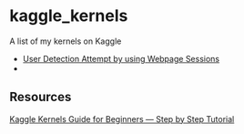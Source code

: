 # kaggle_kernels
A list of my kernels on Kaggle

* [User Detection Attempt by using Webpage Sessions](https://www.kaggle.com/jaydragon/user-detection-attempt-by-using-web-page-sessions)
* 

## Resources
[Kaggle Kernels Guide for Beginners — Step by Step Tutorial](https://towardsdatascience.com/kaggle-kernels-for-beginners-a-step-by-step-guide-3db6b1cd7606)
